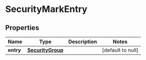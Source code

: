# SecurityMarkEntry

## Properties
Name | Type | Description | Notes
------------ | ------------- | ------------- | -------------
**entry** | [**SecurityGroup**](SecurityGroup.md) |  | [default to null]


